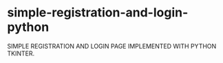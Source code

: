 # simple-registration-and-login-python
SIMPLE REGISTRATION AND LOGIN PAGE IMPLEMENTED WITH PYTHON TKINTER.
